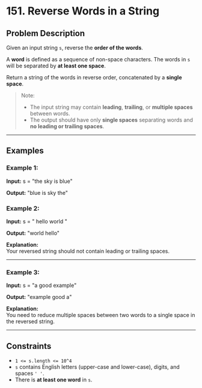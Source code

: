 # 151. Reverse Words in a String

## Problem Description

Given an input string `s`, reverse the **order of the words**.

A **word** is defined as a sequence of non-space characters. The words in `s` will be separated by **at least one space**.

Return a string of the words in reverse order, concatenated by a **single space**.

> Note:  
> - The input string may contain **leading**, **trailing**, or **multiple spaces** between words.  
> - The output should have only **single spaces** separating words and **no leading or trailing spaces**.

---

## Examples

### Example 1:
**Input:**
s = "the sky is blue"

**Output:**
"blue is sky the"



### Example 2:
**Input:**
s = " hello world "


**Output:**
"world hello"



**Explanation:**  
Your reversed string should not contain leading or trailing spaces.

---

### Example 3:
**Input:**
s = "a good example"



**Output:**
"example good a"



**Explanation:**  
You need to reduce multiple spaces between two words to a single space in the reversed string.

---

## Constraints

- `1 <= s.length <= 10^4`
- `s` contains English letters (upper-case and lower-case), digits, and spaces `' '`.
- There is **at least one word** in `s`.
